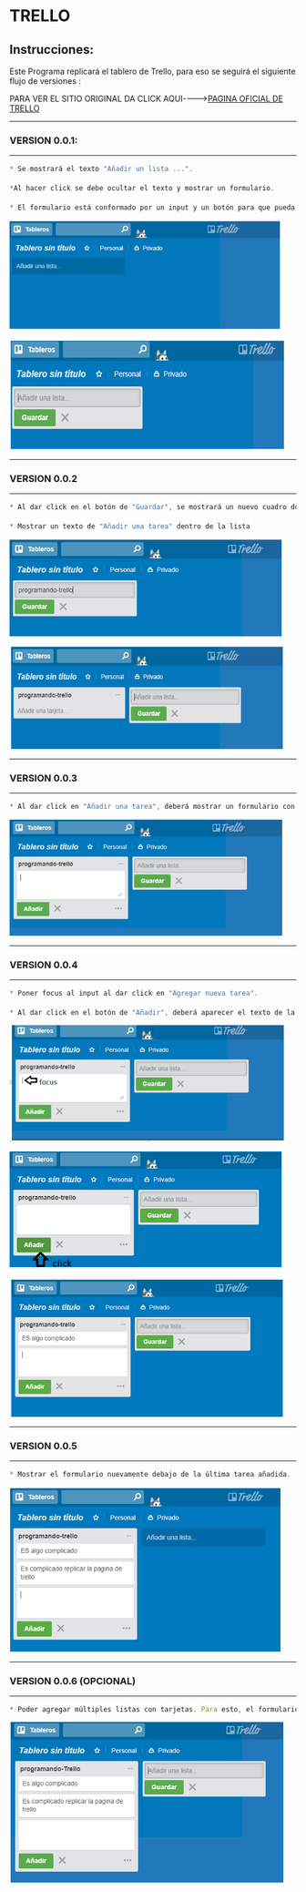 # **TRELLO**
## Instrucciones:
Este Programa replicará el tablero de Trello, para eso se seguirá el siguiente  flujo de versiones :


PARA VER EL SITIO ORIGINAL DA CLICK AQUI---->[PAGINA OFICIAL DE TRELLO](https://trello.com/ "TRELLO")


---
### **VERSION 0.0.1:**
---
```javascript
* Se mostrará el texto "Añadir un lista ...".

*Al hacer click se debe ocultar el texto y mostrar un formulario.

* El formulario está conformado por un input y un botón para que pueda añadir tareas a tu lista.

```
![REPRESENTACION DE LO QUE SE DEBE DE REPLICAR CON ESTA VERSION ](assets/images/img-readme/version1.png)

![REPRESENTACION DE LO QUE SE DEBE DE REPLICAR CON ESTA VERSION ](assets/images/img-readme/version1-1.png)



---
### **VERSION 0.0.2**
---
```javascript
* Al dar click en el botón de "Guardar", se mostrará un nuevo cuadro donde estará el nombre de la lista agregada.

* Mostrar un texto de "Añadir una tarea" dentro de la lista


```
![REPRESENTACION DE LO QUE SE DEBE DE REPLICAR CON ESTA VERSION ](assets/images/img-readme/version2.png)

![REPRESENTACION DE LO QUE SE DEBE DE REPLICAR CON ESTA VERSION ](assets/images/img-readme/version2-1.png)

---

### **VERSION 0.0.3**
---
```javascript
* Al dar click en "Añadir una tarea", deberá mostrar un formulario con un textarea y un botón que diga "Añadir"

```

![REPRESENTACION DE LO QUE SE DEBE DE REPLICAR CON ESTA VERSION ](assets/images/img-readme/version3.png)

---

### **VERSION 0.0.4**
---
```javascript
* Poner focus al input al dar click en "Agregar nueva tarea".

* Al dar click en el botón de "Añadir", deberá aparecer el texto de la tarea debajo del título de la lista.

```
![REPRESENTACION DE LO QUE SE DEBE DE REPLICAR CON ESTA VERSION ](assets/images/img-readme/version4.png)

![REPRESENTACION DE LO QUE SE DEBE DE REPLICAR CON ESTA VERSION ](assets/images/img-readme/version4-1.png)

![REPRESENTACION DE LO QUE SE DEBE DE REPLICAR CON ESTA VERSION ](assets/images/img-readme/version4-2.png)

---

### **VERSION 0.0.5**
---
```javascript
* Mostrar el formulario nuevamente debajo de la última tarea añadida.

```
![REPRESENTACION DE LO QUE SE DEBE DE REPLICAR CON ESTA VERSION ](assets/images/img-readme/version5.png)

---
### **VERSION 0.0.6 (OPCIONAL)**
---
```javascript
* Poder agregar múltiples listas con tarjetas. Para esto, el formulario de "Añadir una lista" debe aparecer a la derecha de la lista anteriormente creada.
```
![REPRESENTACION DE LO QUE SE DEBE DE REPLICAR CON ESTA VERSION ](assets/images/img-readme/version6.png)

